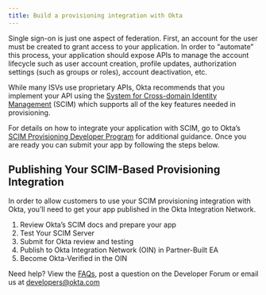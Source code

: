 ```yaml
---
title: Build a provisioning integration with Okta
---
```


Single sign-on is just one aspect of federation. First, an account for the user must be created to grant access to your application. In order to “automate” this process, your application should expose APIs to manage the account lifecycle such as user account creation, profile updates, authorization settings (such as groups or roles), account deactivation, etc.

While many ISVs use proprietary APIs, Okta recommends that you implement your API using the [System for Cross-domain Identity Management](http://www.simplecloud.info) (SCIM) which supports all of the key features needed in provisioning.

For details on how to integrate your application with SCIM, go to Okta’s [SCIM Provisioning Developer Program](/docs/concepts/oin-scim/) for additional guidance. Once you are ready you can submit your app by following the steps below.

## Publishing Your SCIM-Based Provisioning Integration

In order to allow customers to use your SCIM provisioning integration with Okta, you’ll need to get your app published in the Okta Integration Network.

1. Review Okta’s SCIM docs and prepare your app
2. Test Your SCIM Server
3. Submit for Okta review and testing
4. Publish to Okta Integration Network (OIN) in Partner-Built EA
5. Become Okta-Verified in the OIN

Need help? View the [FAQs](faqs/), post a question on the Developer Forum or email us at developers@okta.com

<NextSectionLink/>
